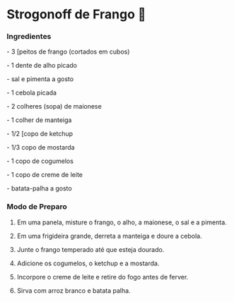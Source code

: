 # Strogonoff de Frango :chicken:

### Ingredientes

\- 3 [peitos de frango (cortados em cubos)

\- 1 dente de alho picado

\- sal e pimenta a gosto

\- 1 cebola picada

\- 2 colheres (sopa) de maionese

\- 1 colher de manteiga

\- 1/2 [copo de ketchup

\- 1/3 copo de mostarda

\- 1 copo de cogumelos

\- 1 copo de creme de leite

\- batata-palha a gosto

### Modo de Preparo

1. Em uma panela, misture o frango, o alho, a maionese, o sal e a pimenta.

2. Em uma frigideira grande, derreta a manteiga e doure a cebola.

3. Junte o frango temperado até que esteja dourado.

4. Adicione os cogumelos, o ketchup e a mostarda.

5. Incorpore o creme de leite e retire do fogo antes de ferver.

6. Sirva com arroz branco e batata palha.